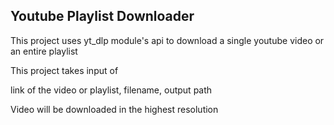 ## Youtube Playlist Downloader

This project uses yt_dlp module's api to download a single youtube video or an entire playlist

This project takes input of

link of the video or playlist, filename, output path

Video will be downloaded in the highest resolution
